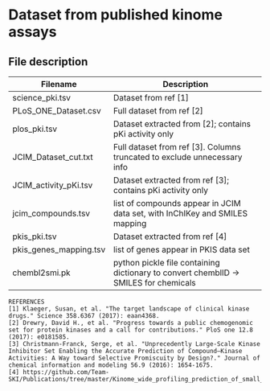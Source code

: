 # Dataset from published kinome assays

## File description
Filename | Description
----------|----------
science_pki.tsv | Dataset from ref [1]
PLoS_ONE_Dataset.csv | Full dataset from ref [2]
plos_pki.tsv | Dataset extracted from [2]; contains pKi activity only
JCIM_Dataset_cut.txt | Full dataset from ref [3]. Columns truncated to exclude unnecessary info
JCIM_activity_pKi.tsv | Dataset extracted from ref [3]; contains pKi activity only
jcim_compounds.tsv | list of compounds appear in JCIM data set, with InChIKey and SMILES mapping
pkis_pki.tsv | Dataset extracted from ref [4]
pkis_genes_mapping.tsv | list of genes appear in PKIS data set
chembl2smi.pk | python pickle file containing dictionary to convert chemblID -> SMILES for chemicals



```
REFERENCES
[1] Klaeger, Susan, et al. "The target landscape of clinical kinase drugs." Science 358.6367 (2017): eaan4368.
[2] Drewry, David H., et al. "Progress towards a public chemogenomic set for protein kinases and a call for contributions." PloS one 12.8 (2017): e0181585.
[3] Christmann-Franck, Serge, et al. "Unprecedently Large-Scale Kinase Inhibitor Set Enabling the Accurate Prediction of Compound–Kinase Activities: A Way toward Selective Promiscuity by Design?." Journal of chemical information and modeling 56.9 (2016): 1654-1675.
[4] https://github.com/Team-SKI/Publications/tree/master/Kinome_wide_profiling_prediction_of_small_molecules/Datasets
```
